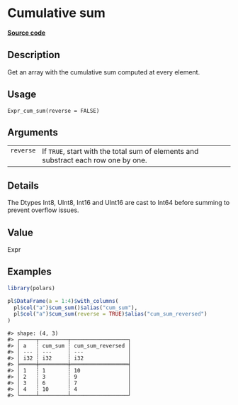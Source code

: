 

# Cumulative sum

[**Source code**](https://github.com/pola-rs/r-polars/tree/main/R/expr__expr.R#L1409)

## Description

Get an array with the cumulative sum computed at every element.

## Usage

<pre><code class='language-R'>Expr_cum_sum(reverse = FALSE)
</code></pre>

## Arguments

<table>
<tr>
<td style="white-space: nowrap; font-family: monospace; vertical-align: top">
<code id="Expr_cum_sum_:_reverse">reverse</code>
</td>
<td>
If <code>TRUE</code>, start with the total sum of elements and substract
each row one by one.
</td>
</tr>
</table>

## Details

The Dtypes Int8, UInt8, Int16 and UInt16 are cast to Int64 before
summing to prevent overflow issues.

## Value

Expr

## Examples

``` r
library(polars)

pl$DataFrame(a = 1:4)$with_columns(
  pl$col("a")$cum_sum()$alias("cum_sum"),
  pl$col("a")$cum_sum(reverse = TRUE)$alias("cum_sum_reversed")
)
```

    #> shape: (4, 3)
    #> ┌─────┬─────────┬──────────────────┐
    #> │ a   ┆ cum_sum ┆ cum_sum_reversed │
    #> │ --- ┆ ---     ┆ ---              │
    #> │ i32 ┆ i32     ┆ i32              │
    #> ╞═════╪═════════╪══════════════════╡
    #> │ 1   ┆ 1       ┆ 10               │
    #> │ 2   ┆ 3       ┆ 9                │
    #> │ 3   ┆ 6       ┆ 7                │
    #> │ 4   ┆ 10      ┆ 4                │
    #> └─────┴─────────┴──────────────────┘

